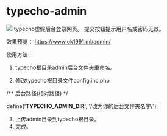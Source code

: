 # typecho-admin
![](https://bafybeibgeoctsd5pov7yrdhnt4gxrogp7hhv43ogkyy5coj5hcyedkqf4u.ipfs.cf-ipfs.com)
typecho虚假后台登录网页。
提交按钮提示用户名或密码无效。

效果预览：
https://www.ok1991.ml/admin/

使用方法：

1. typecho根目录admin后台文件夹重命名。

2. 修改typecho根目录文件config.inc.php

/** 后台路径(相对路径) */

define('__TYPECHO_ADMIN_DIR__', '/改为你的后台文件夹名字/');

3. 上传admin目录到typecho根目录。
4. 完成。
